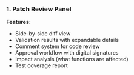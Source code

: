 
### 1. Patch Review Panel

**Features:**
- Side-by-side diff view
- Validation results with expandable details
- Comment system for code review
- Approval workflow with digital signatures
- Impact analysis (what functions are affected)
- Test coverage report